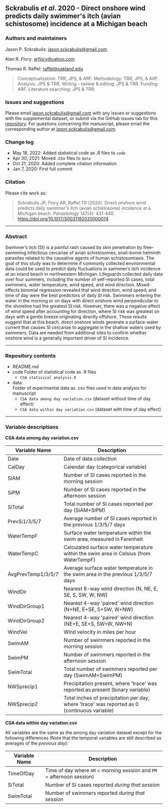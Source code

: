 
## Sckrabulis _et al_. 2020 - Direct onshore wind predicts daily swimmer's itch (avian schistosome) incidence at a Michigan beach

### Authors and maintainers

Jason P. Sckrabulis: jason.sckrabulis@gmail.com

Alan R. Flory: arflory@yahoo.com

Thomas R. Raffel: raffel@oakland.edu

>Conceptualization: TRR, JPS, & ARF. Methodology: TRR, JPS, & ARF. Analysis: JPS & TRR. Writing - review & editing: JPS & TRR. Funding: ARF. Literature searching: JPS & TRR.

### Issues and suggestions

Please email jason.sckrabulis@gmail.com with any issues or suggestions with the supplemental dataset, or submit via the GitHub issues tab for this [repository](https://github.com/jasonsckrabulis/sckrabulis_etal_wind_predicts_si/issues).
For questions concerning the manuscript, please email the corresponding author at jason.sckrabulis@gmail.com.

### Change log

* May 18, 2022: Added statistical code as .R files to `code`
* Apr 30, 2021: Moved .csv files to `data`
* Oct 21, 2020: Added complete citation information
* Jan 7, 2020: First full commit

### Citation

Please cite work as:
>Sckrabulis JP, Flory AR, Raffel TR (2020). Direct onshore wind predicts daily swimmer's itch (avian schistosome) incidence at a Michigan beach. _Parasitology_ 147(4): 431-440. https://doi.org/10.1017/S0031182020000074
---

### Abstract

Swimmer’s itch (SI) is a painful rash caused by skin penetration by free-swimming infectious cercariae of avian schistosomes, snail-borne helminth parasites related to the causative agents of human schistosomiasis. The goal of this study was to determine if commonly collected environmental data could be used to predict daily fluctuations in swimmer’s itch incidence at an inland beach in northwestern Michigan. Lifeguards collected daily data over four summers, including the number of self-reported SI cases, total swimmers, water temperature, wind speed, and wind direction. Mixed-effects binomial regression revealed that wind direction, wind speed, and time of day were the best predictors of daily SI risk. Swimmers entering the water in the morning or on days with direct onshore wind perpendicular to the shoreline had the greatest SI risk. However, there was a negative effect of wind speed after accounting for direction, where SI risk was greatest on days with a gentle breeze originating directly offshore. These results suggest that at this beach, direct onshore winds generate a surface-water current that causes SI cercariae to aggregate in the shallow waters used by swimmers. Data are needed from additional sites to confirm whether onshore wind is a generally important driver of SI incidence.

---

### Repository contents

* README.md
* code
   Folder of statistical code as .R files
   * `CSA statisical analysis.R`
* data  
   Folder of experimental data as .csv files used in data analysis for manuscript   
   * `CSA data among day variation.csv` (dataset without time of day effect)  
   * `CSA data within day variation.csv` (dataset with time of day effect)

---

### Variable descriptions

**CSA data among day variation.csv**

Variable Name | Description
--- | ---
Date | Date of data collection
CalDay | Calendar day (categorical variable)
SiAM | Number of SI cases reported in the morning session
SiPM | Number of SI cases reported in the afternoon session
SiTotal | Total number of SI cases reported per day (SiAM+SiPM)
PrevSi1/3/5/7 | Average number of SI cases reported in the previous 1/3/5/7 days
WaterTempF | Surface water temperature within the swim area, measured in Farenheit
WaterTempC | Calculated surface water temperature within the swim area in Celsius (from WaterTempF)
AvgPrevTemp1/3/5/7 | Average surface water temperature in the swim area in the previous 1/3/5/7 days
WindDir | Nearest 8-way wind direction (N, NE, E, SE, S, SW, W, NW)
WindDirGroup1 | Nearest 4-way 'paired' wind direction (N+NE, E+SE, S+SW, W+NW)
WindDirGroup2 | Nearest 4-way 'paired' wind direction (NE+E, SE+S, SW+W, NW+N)
WindVel | Wind velocity in miles per hour
SwimAM | Number of swimmers reported in the morning session
SwimPM | Number of swimmers reported in the afternoon session
SwimTotal | Total number of swimmers reported per day (SwimAM+SwimPM)
NWSprecip1 | Precipitation present, where 'trace' was reported as present (binary variable)
NWSprecip2 | Total inches of precipitation per day, where 'trace' was reported as 0 (continuous variable)

**CSA data within day variation.csv**

All variables are the same as the among day variation dataset except for the following differences (Note that the temporal variables are still described as averages of the _previous day_):

Variable Name | Description
--- | ---
TimeOfDay | Time of day  where `AM` = morning session and `PM` = afternoon session)
SiTotal | Number of SI cases reported _during that session_
SwimTotal | Number of swimmers reported _during that session_
